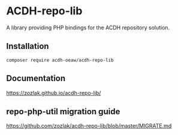 # ACDH-repo-lib

A library providing PHP bindings for the ACDH repository solution.

## Installation

`composer require acdh-oeaw/acdh-repo-lib`

## Documentation

https://zozlak.github.io/acdh-repo-lib/

## repo-php-util migration guide

https://github.com/zozlak/acdh-repo-lib/blob/master/MIGRATE.md
